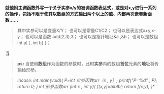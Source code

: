 
**就他妈主调函数外写一个关于实参x/y的被调函数表达式，或是对x,y进行一系列的操作，包括不限于使其以数组的方式输出两个以上的值、内部再次嵌套新函数......**

>其中实参可以是变量X/Y；
也可以是常量C1/C2；
也可以是表达式x+y,x-y；
也可以是函数 add(2,3),3；
也可以是指针地址&a ,&b；
也可以是数组 int a[ ], int b[ ]；

当

>**ps:**
当使用**数组**作为函数的参数时，此时**实参**内的数组**首位**元素的**地址**将传输给形参。

>*incase:*
*int main(void){
P=int 实参函数arr（x , y）;
printf("P=%d" , P);
return 0;
}
int 形参函数arr (int x , int y){
f(x,y)=blblbl;
return f(x,y);
}**
<!--stackedit_data:
eyJoaXN0b3J5IjpbMTExNTg1Mjg0NSw2NjE5MjM4MDQsLTExMj
UyOTc0NDUsLTEyNzkyNDkyNTAsNjgwOTIyOTIwLDY2MTYzMTky
N119
-->